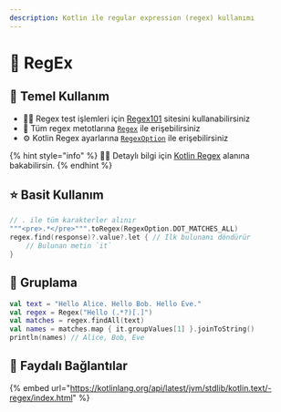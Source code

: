 ```yaml
---
description: Kotlin ile regular expression (regex) kullanımı
---
```


# 💎 RegEx

## 🧱 Temel Kullanım

* 👨‍🔬 Regex test işlemleri için [Regex101](https://regex101.com/) sitesini kullanabilirsiniz
* 💠 Tüm regex metotlarına [`Regex`](https://kotlinlang.org/api/latest/jvm/stdlib/kotlin.text/-regex/index.html) ile erişebilirsiniz
* ⚙️ Kotlin Regex ayarlarına [`RegexOption`](https://kotlinlang.org/api/latest/jvm/stdlib/kotlin.text/-regex-option/index.html) ile erişebilirsiniz

{% hint style="info" %}
‍🧙‍♂ Detaylı bilgi için [Kotlin Regex](https://kotlinlang.org/api/latest/jvm/stdlib/kotlin.text/-regex/index.html) alanına bakabilirsin.
{% endhint %}

## ⭐ Basit Kullanım

```kotlin
// . ile tüm karakterler alınır
"""<pre>.*</pre>""".toRegex(RegexOption.DOT_MATCHES_ALL)
regex.find(response)?.value?.let { // İlk bulunanı döndürür
    // Bulunan metin `it`
}
```

## 🍱 Gruplama

```kotlin
val text = "Hello Alice. Hello Bob. Hello Eve."
val regex = Regex("Hello (.*?)[.]")
val matches = regex.findAll(text)
val names = matches.map { it.groupValues[1] }.joinToString()
println(names) // Alice, Bob, Eve
```

## 🔗 Faydalı Bağlantılar

{% embed url="https://kotlinlang.org/api/latest/jvm/stdlib/kotlin.text/-regex/index.html" %}

